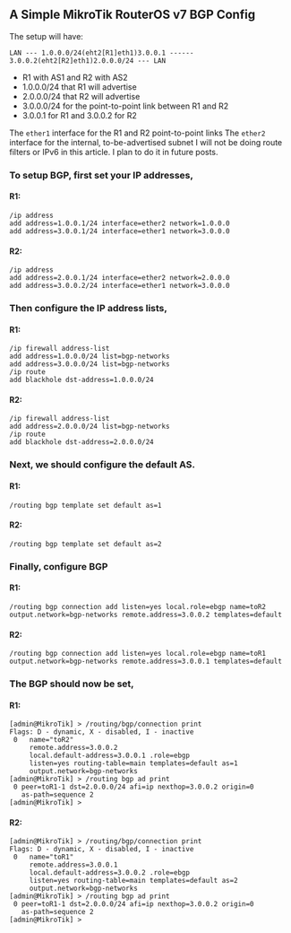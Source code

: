 ## A Simple MikroTik RouterOS v7 BGP Config

The setup will have:
```
LAN --- 1.0.0.0/24(eht2[R1]eth1)3.0.0.1 ------ 3.0.0.2(eht2[R2]eth1)2.0.0.0/24 --- LAN 
```

- R1 with AS1 and R2 with AS2
- 1.0.0.0/24 that R1 will advertise
- 2.0.0.0/24 that R2 will advertise
- 3.0.0.0/24 for the point-to-point link between R1 and R2
- 3.0.0.1 for R1 and 3.0.0.2 for R2

The `ether1` interface for the R1 and R2 point-to-point links
The `ether2` interface for the internal, to-be-advertised subnet
I will not be doing route filters or IPv6 in this article. I plan to do it in future posts.

### To setup BGP, first set your IP addresses, 
#### R1:
```
/ip address
add address=1.0.0.1/24 interface=ether2 network=1.0.0.0
add address=3.0.0.1/24 interface=ether1 network=3.0.0.0
```
#### R2:
```
/ip address
add address=2.0.0.1/24 interface=ether2 network=2.0.0.0
add address=3.0.0.2/24 interface=ether1 network=3.0.0.0
```
### Then configure the IP address lists, 
#### R1:
```
/ip firewall address-list
add address=1.0.0.0/24 list=bgp-networks
add address=3.0.0.0/24 list=bgp-networks
/ip route
add blackhole dst-address=1.0.0.0/24
```
#### R2:
```
/ip firewall address-list
add address=2.0.0.0/24 list=bgp-networks
/ip route
add blackhole dst-address=2.0.0.0/24
```
### Next, we should configure the default AS. 
#### R1:
```
/routing bgp template set default as=1
```
#### R2:
```
/routing bgp template set default as=2
```
### Finally, configure BGP
#### R1:
```
/routing bgp connection add listen=yes local.role=ebgp name=toR2 output.network=bgp-networks remote.address=3.0.0.2 templates=default
```
#### R2:
```
/routing bgp connection add listen=yes local.role=ebgp name=toR1 output.network=bgp-networks remote.address=3.0.0.1 templates=default
```

### The BGP should now be set, 

#### R1:
```
[admin@MikroTik] > /routing/bgp/connection print
Flags: D - dynamic, X - disabled, I - inactive 
 0   name="toR2" 
     remote.address=3.0.0.2 
     local.default-address=3.0.0.1 .role=ebgp 
     listen=yes routing-table=main templates=default as=1 
     output.network=bgp-networks 
[admin@MikroTik] > /routing bgp ad print
 0 peer=toR1-1 dst=2.0.0.0/24 afi=ip nexthop=3.0.0.2 origin=0 
   as-path=sequence 2
[admin@MikroTik] >
```
#### R2:
```
[admin@MikroTik] > /routing/bgp/connection print
Flags: D - dynamic, X - disabled, I - inactive 
 0   name="toR1" 
     remote.address=3.0.0.1 
     local.default-address=3.0.0.2 .role=ebgp 
     listen=yes routing-table=main templates=default as=2 
     output.network=bgp-networks 
[admin@MikroTik] > /routing bgp ad print
 0 peer=toR1-1 dst=2.0.0.0/24 afi=ip nexthop=3.0.0.2 origin=0 
   as-path=sequence 2 
[admin@MikroTik] >
```
